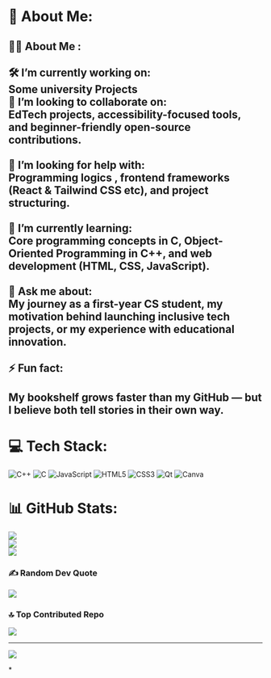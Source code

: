# 💫 About Me:
## 👩‍💻 About Me :<br><br>🛠 **I’m currently working on:**  <br>Some university Projects<br>🤝 **I’m looking to collaborate on:**  <br>EdTech projects, accessibility-focused tools, and beginner-friendly open-source contributions.<br><br>🙌 **I’m looking for help with:**  <br>Programming logics , frontend frameworks (React & Tailwind CSS etc), and project structuring.<br><br>🌱 **I’m currently learning:**  <br>Core programming concepts in C, Object-Oriented Programming in C++, and web development (HTML, CSS, JavaScript).<br><br>💬 **Ask me about:**  <br>My journey as a first-year CS student, my motivation behind launching inclusive tech projects, or my experience with educational innovation.<br><br>⚡ **Fun fact:**  <br><br>My bookshelf grows faster than my GitHub — but I believe both tell stories in their own way.


# 💻 Tech Stack:
![C++](https://img.shields.io/badge/c++-%2300599C.svg?style=for-the-badge&logo=c%2B%2B&logoColor=white) ![C](https://img.shields.io/badge/c-%2300599C.svg?style=for-the-badge&logo=c&logoColor=white) ![JavaScript](https://img.shields.io/badge/javascript-%23323330.svg?style=for-the-badge&logo=javascript&logoColor=%23F7DF1E) ![HTML5](https://img.shields.io/badge/html5-%23E34F26.svg?style=for-the-badge&logo=html5&logoColor=white) ![CSS3](https://img.shields.io/badge/css3-%231572B6.svg?style=for-the-badge&logo=css3&logoColor=white) ![Qt](https://img.shields.io/badge/Qt-%23217346.svg?style=for-the-badge&logo=Qt&logoColor=white) ![Canva](https://img.shields.io/badge/Canva-%2300C4CC.svg?style=for-the-badge&logo=Canva&logoColor=white)
# 📊 GitHub Stats:
![](https://github-readme-stats.vercel.app/api?username=uz352006&theme=default&hide_border=false&include_all_commits=false&count_private=false)<br/>
![](https://nirzak-streak-stats.vercel.app/?user=uz352006&theme=default&hide_border=false)<br/>
![](https://github-readme-stats.vercel.app/api/top-langs/?username=uz352006&theme=default&hide_border=false&include_all_commits=false&count_private=false&layout=compact)

### ✍️ Random Dev Quote
![](https://quotes-github-readme.vercel.app/api?type=vetical&theme=radical)

### 🔝 Top Contributed Repo
![](https://github-contributor-stats.vercel.app/api?username=uz352006&limit=5&theme=default&combine_all_yearly_contributions=true)

---
[![](https://visitcount.itsvg.in/api?id=uz352006&icon=0&color=0)](https://visitcount.itsvg.in)

<!-- Proudly created with GPRM ( https://gprm.itsvg.in ) -->*
